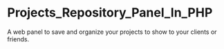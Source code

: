 # Projects_Repository_Panel_In_PHP
A web panel to save and organize your projects to show to your clients or friends.
